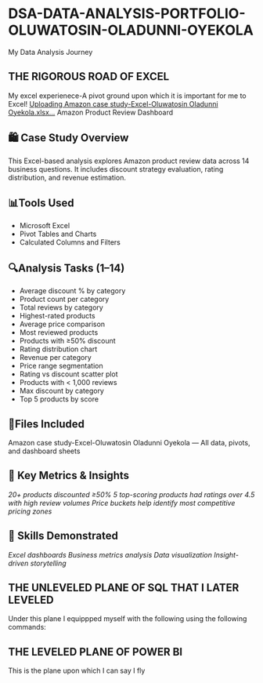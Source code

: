 # DSA-DATA-ANALYSIS-PORTFOLIO-OLUWATOSIN-OLADUNNI-OYEKOLA
My Data Analysis Journey
## THE RIGOROUS ROAD OF EXCEL
My excel experienece-A pivot ground upon which it is important for me to Excel!
[Uploading Amazon case study-Excel-Oluwatosin Oladunni Oyekola.xlsx…]()
Amazon Product Review Dashboard

## 🛍️ Case Study Overview
This Excel-based analysis explores Amazon product review data across 14 business questions. It includes discount strategy evaluation, rating distribution, and revenue estimation.

## 📊Tools Used

- Microsoft Excel
- Pivot Tables and Charts
- Calculated Columns and Filters

## 🔍Analysis Tasks (1–14)
- Average discount % by category
- Product count per category
- Total reviews by category
- Highest-rated products
- Average price comparison
- Most reviewed products
- Products with ≥50% discount
- Rating distribution chart
- Revenue per category
- Price range segmentation
- Rating vs discount scatter plot
- Products with < 1,000 reviews
- Max discount by category
- Top 5 products by score

## 📁Files Included

Amazon case study-Excel-Oluwatosin Oladunni Oyekola — All data, pivots, and dashboard sheets

## 📌 Key Metrics & Insights

_20+ products discounted ≥50%
5 top-scoring products had ratings over 4.5 with high review volumes
Price buckets help identify most competitive pricing zones_

## 🎯 Skills Demonstrated

_Excel dashboards
Business metrics analysis
Data visualization
Insight-driven storytelling_

## THE UNLEVELED PLANE OF SQL THAT I LATER LEVELED
Under this plane I equippped myself with the following using the following commands:

## THE LEVELED PLANE OF POWER BI
This is the plane upon which I can say I fly
